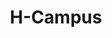--- 
title: "H-Campus"
publishdate: "2019-9-22T16:48:46+02:00"
src: "https://365manga.net/manga/h-campus"
image: "https://data.365manga.net/images/thumbnails/1749-h-campus.jpg"
description: "Even a virgin can become an AV star! The journey of an AV star leading the new Korean fever trend!"
---